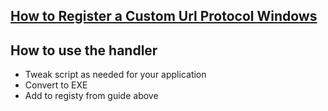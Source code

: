 ## [How to Register a Custom Url Protocol Windows](https://stackoverflow.com/questions/80650/how-do-i-register-a-custom-url-protocol-in-windows)

## How to use the handler
 - Tweak script as needed for your application
 - Convert to EXE
 - Add to registy from guide above
